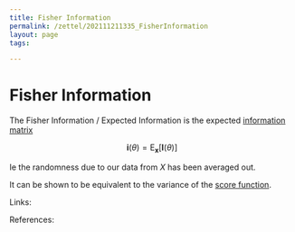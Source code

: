 ```yaml
---
title: Fisher Information
permalink: /zettel/202111211335_FisherInformation
layout: page
tags: 

---
```

# Fisher Information

The Fisher Information / Expected Information is the expected [information matrix](202111211330_InformationMatrix)

$$
\mathbf{i}(\theta) = \mathrm{E}_{\mathbf{x}} [\mathbf{I}(\theta)]
$$

Ie the randomness due to our data from $X$ has been averaged out. 

It can be shown to be equivalent to the variance of the [score function](202111211323_ScoreFunction).

Links: 

References: 

